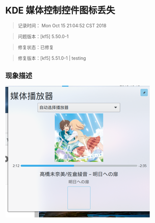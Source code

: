 # KDE 媒体控制控件图标丢失

> 记录时间： Mon Oct 15 21:04:52 CST 2018

> 问题版本：[kf5] 5.50.0-1

> 修复状态：已修复

> 修复版本：[kf5] 5.51.0-1 | testing

## 现象描述

![image](./images/385d17df5b752199746964b37d1f576eb88157.png)
